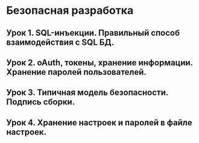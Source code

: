 # Безопасная разработка

## Урок 1. SQL-инъекции. Правильный способ взаимодействия с SQL БД.

## Урок 2. oAuth, токены, хранение информации. Хранение паролей пользователей.

## Урок 3. Типичная модель безопасности. Подпись сборки.

## Урок 4. Хранение настроек и паролей в файле настроек.